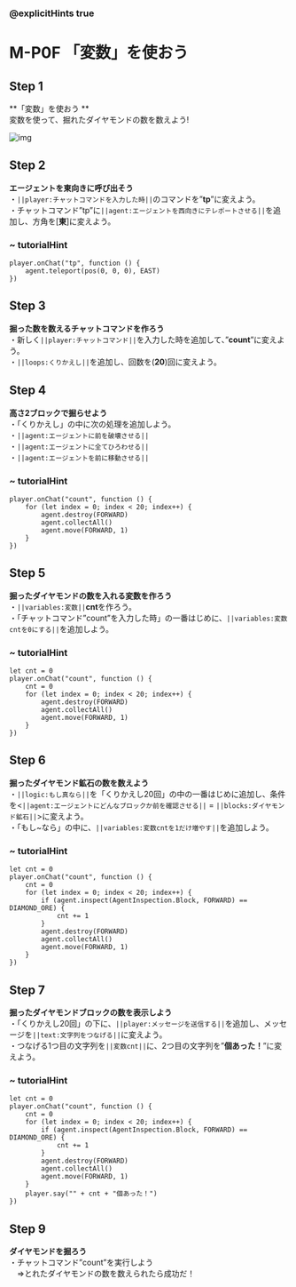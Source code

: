 ### @explicitHints true

# M-P0F 「変数」を使おう 

## Step 1		 	
**「変数」を使おう **  
変数を使って、掘れたダイヤモンドの数を数えよう!

![img](https://teck89.xsrv.jp/MEE_tutorial/img/M-P0F.png)



## Step 2		 	
**エージェントを東向きに呼び出そう**  
・``||player:チャットコマンドを入力した時||``のコマンドを”**tp**”に変えよう。  
・チャットコマンド”tp”に``||agent:エージェントを西向きにテレポートさせる||``を追加し、方角を[**東**]に変えよう。

### ~ tutorialHint
```blocks
player.onChat("tp", function () {
    agent.teleport(pos(0, 0, 0), EAST)
})
```

## Step 3		 	
**掘った数を数えるチャットコマンドを作ろう**  
・新しく``||player:チャットコマンド||``を入力した時を追加して、”**count**”に変えよう。  
・``||loops:くりかえし||``を追加し、回数を(**20**)回に変えよう。 

## Step 4		 	
**高さ2ブロックで掘らせよう**  
・「くりかえし」の中に次の処理を追加しよう。  
・``||agent:エージェントに前を破壊させる||``  
・``||agent:エージェントに全てひろわせる||``  
・``||agent:エージェントを前に移動させる||`` 

### ~ tutorialHint

```blocks
player.onChat("count", function () {
    for (let index = 0; index < 20; index++) {
        agent.destroy(FORWARD)
        agent.collectAll()
        agent.move(FORWARD, 1)
    }
})
```

## Step 5		 	
**掘ったダイヤモンドの数を入れる変数を作ろう**  
・``||variables:変数||``**cnt**を作ろう。  
・「チャットコマンド”count”を入力した時」の一番はじめに、``||variables:変数cntを0にする||``を追加しよう。 

### ~ tutorialHint

```blocks
let cnt = 0
player.onChat("count", function () {
    cnt = 0
    for (let index = 0; index < 20; index++) {
        agent.destroy(FORWARD)
        agent.collectAll()
        agent.move(FORWARD, 1)
    }
})
```

## Step 6		 	
**掘ったダイヤモンド鉱石の数を数えよう**  
・``||logic:もし真なら||``を「くりかえし20回」の中の一番はじめに追加し、条件を<``||agent:エージェントにどんなブロックか前を確認させる||`` = ``||blocks:ダイヤモンド鉱石||``>に変えよう。  
・「もし~なら」の中に、``||variables:変数cntを1だけ増やす||``を追加しよう。

### ~ tutorialHint

```blocks
let cnt = 0
player.onChat("count", function () {
    cnt = 0
    for (let index = 0; index < 20; index++) {
        if (agent.inspect(AgentInspection.Block, FORWARD) == DIAMOND_ORE) {
            cnt += 1
        }
        agent.destroy(FORWARD)
        agent.collectAll()
        agent.move(FORWARD, 1)
    }
})
```

## Step 7		 	
**掘ったダイヤモンドブロックの数を表示しよう**  
・「くりかえし20回」の下に、``||player:メッセージを送信する||``を追加し、メッセージを``||text:文字列をつなげる||``に変えよう。  
・つなげる1つ目の文字列を``||変数cnt||``に、2つ目の文字列を”**個あった！**”に変えよう。

### ~ tutorialHint
```blocks
let cnt = 0
player.onChat("count", function () {
    cnt = 0
    for (let index = 0; index < 20; index++) {
        if (agent.inspect(AgentInspection.Block, FORWARD) == DIAMOND_ORE) {
            cnt += 1
        }
        agent.destroy(FORWARD)
        agent.collectAll()
        agent.move(FORWARD, 1)
    }
    player.say("" + cnt + "個あった！")
})
```


## Step 9		 	
**ダイヤモンドを掘ろう**  
・チャットコマンド”count”を実行しよう  
　⇒とれたダイヤモンドの数を数えられたら成功だ！

